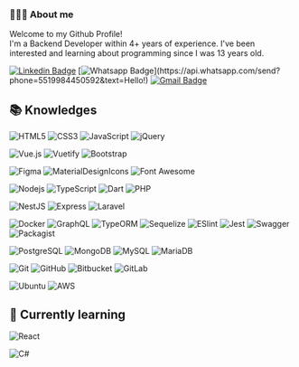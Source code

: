 ### 👨🏻‍💻 About me

<p>
Welcome to my Github Profile!
<br>
I'm a Backend Developer within 4+ years of experience. I've been interested and learning about programming since I was 13 years old.
</p>

[![Linkedin Badge](https://img.shields.io/badge/-LinkedIn-blue?style=for-the-badge&logo=Linkedin&logoColor=white&link=https://www.linkedin.com/in/deyvidholz)](https://www.linkedin.com/in/deyvidholz)
[![Whatsapp Badge](https://img.shields.io/badge/-Whatsapp-4CA143?style=for-the-badge&labelColor=4CA143&logo=whatsapp&logoColor=white&link=https://api.whatsapp.com/send?phone=5519984450592&text=Hello!)](https://api.whatsapp.com/send?phone=5519984450592&text=Hello!)
[![Gmail Badge](https://img.shields.io/badge/-Email-0078D4?style=for-the-badge&logo=gmail&logoColor=white&link=mailto:deyvidholzt@gmail.com)](mailto:deyvidholzt@gmail.com)

## 📚 Knowledges


![HTML5](https://img.shields.io/badge/-HTML5-000?style=for-the-badge&logo=html5&logoColor=E34F26)
![CSS3](https://img.shields.io/badge/-CSS3-000?style=for-the-badge&logo=css3&logoColor=1572B6)
![JavaScript](https://img.shields.io/badge/-JavaScript-000?style=for-the-badge&logo=javascript&logoColor=F7DF1E)
![jQuery](https://img.shields.io/badge/-jQuery-000?style=for-the-badge&logo=jquery&logoColor=0769AD)

![Vue.js](https://img.shields.io/badge/-Vuejs-000?style=for-the-badge&logo=vue.js&logoColor=4FC08D)
![Vuetify](https://img.shields.io/badge/-Vuetify-000?style=for-the-badge&logo=vuetify&logoColor=1867C0)
![Bootstrap](https://img.shields.io/badge/-Bootstrap-000?style=for-the-badge&logo=bootstrap&logoColor=7952B3)

![Figma](https://img.shields.io/badge/-Figma-000?style=for-the-badge&logo=figma&logoColor=F24E1E)
![MaterialDesignIcons](https://img.shields.io/badge/-Material%20Design%20Icons-000?style=for-the-badge&logo=material-design-icons&logoColor=2196F3)
![Font Awesome](https://img.shields.io/badge/-Font%20Awesome-000?style=for-the-badge&logo=font-awesome&logoColor=339AF0)

![Nodejs](https://img.shields.io/badge/-Nodejs-000?style=for-the-badge&logo=Node.js&logoColor=339933)
![TypeScript](https://img.shields.io/badge/-TypeScript-000?style=for-the-badge&logo=typescript&logoColor=3178C6)
![Dart](https://img.shields.io/badge/-Dart-000?style=for-the-badge&logo=Dart&logoColor=0175C2)
![PHP](https://img.shields.io/badge/-PHP-000?style=for-the-badge&logo=php&logoColor=777BB4)

![NestJS](https://img.shields.io/badge/NestJS-000?style=for-the-badge&logo=NestJS&logoColor=E0234E)
![Express](https://img.shields.io/badge/Express-000?style=for-the-badge&logo=Express)
![Laravel](https://img.shields.io/badge/Laravel-000?style=for-the-badge&logo=Laravel&logoColor=FF2D20)

![Docker](https://img.shields.io/badge/-Docker-000?style=for-the-badge&logo=docker&logoColor=2496ED)
![GraphQL](https://img.shields.io/badge/-GraphQL-000?style=for-the-badge&logo=graphql&logoColor=E10098)
![TypeORM](https://img.shields.io/badge/TypeORM-000?style=for-the-badge&logo=&logoColor=52B0E7)
![Sequelize](https://img.shields.io/badge/Sequelize-000?style=for-the-badge&logo=Sequelize&logoColor=52B0E7)
![ESlint](https://img.shields.io/badge/ESlint-000?style=for-the-badge&logo=ESlint&logoColor=4B32C3)
![Jest](https://img.shields.io/badge/Jest-000?style=for-the-badge&logo=Jest&logoColor=C21325)
![Swagger](https://img.shields.io/badge/Swagger-000?style=for-the-badge&logo=Swagger&logoColor=85EA2D)
![Packagist](https://img.shields.io/badge/Packagist-000?style=for-the-badge&logo=Packagist&logoColor=F28D1A)

![PostgreSQL](https://img.shields.io/badge/-PostgreSQL-000?style=for-the-badge&logo=postgresql&logoColor=4169E1)
![MongoDB](https://img.shields.io/badge/-MongoDB-000?style=for-the-badge&logo=mongodb&logoColor=47A248)
![MySQL](https://img.shields.io/badge/-MySQL-000?style=for-the-badge&logo=mysql&logoColor=4479A1)
![MariaDB](https://img.shields.io/badge/MariaDB-000?style=for-the-badge&logo=MariaDB&logoColor=FCC624)

![Git](https://img.shields.io/badge/-Git-000?style=for-the-badge&logo=git&logoColor=F05032)
![GitHub](https://img.shields.io/badge/-GitHub-000?style=for-the-badge&logo=github)
![Bitbucket](https://img.shields.io/badge/-Bitbucket-000?style=for-the-badge&logo=bitbucket&logoColor=0052CC)
![GitLab](https://img.shields.io/badge/-GitLab-000?style=for-the-badge&logo=gitlab)

![Ubuntu](https://img.shields.io/badge/Ubuntu-000?style=for-the-badge&logo=Ubuntu&logoColor=E95420)
![AWS](https://img.shields.io/badge/Amazon%20AWS-000?style=for-the-badge&logo=amazon-aws&logoColor=FF9900)

## 📖 Currently learning

![React](https://img.shields.io/badge/React-000?style=for-the-badge&logo=React&logoColor=61DAFB)
<!-- ![Circle](https://img.shields.io/badge/CI%20CD-000?style=for-the-badge&logo=Circle&logoColor=02569B) -->
![C#](https://img.shields.io/badge/Python-000?style=for-the-badge&logo=CSharp&logoColor=3776AB)
<!-- ![Firebase](https://img.shields.io/badge/Firebase-000?style=for-the-badge&logo=Firebase&logoColor=FFCA28) -->
